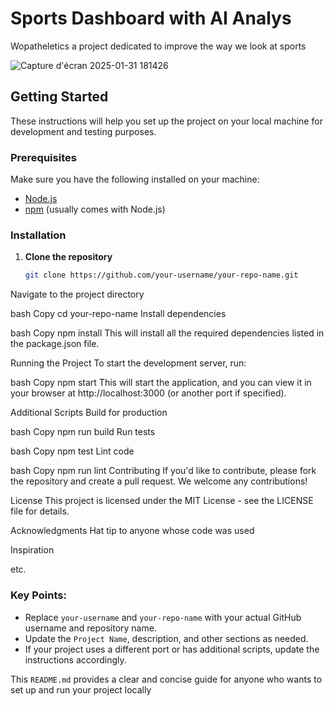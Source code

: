 #  Sports Dashboard with AI Analys

Wopatheletics a project dedicated to improve the way we look at sports

![Capture d'écran 2025-01-31 181426](https://github.com/user-attachments/assets/0c550878-32df-4417-aaf9-11f3f598a8f2)


## Getting Started

These instructions will help you set up the project on your local machine for development and testing purposes.

### Prerequisites

Make sure you have the following installed on your machine:

- [Node.js](https://nodejs.org/) 
- [npm](https://www.npmjs.com/) (usually comes with Node.js)

### Installation

1. **Clone the repository**

   ```bash
   git clone https://github.com/your-username/your-repo-name.git
Navigate to the project directory

bash
Copy
cd your-repo-name
Install dependencies

bash
Copy
npm install
This will install all the required dependencies listed in the package.json file.

Running the Project
To start the development server, run:

bash
Copy
npm start
This will start the application, and you can view it in your browser at http://localhost:3000 (or another port if specified).

Additional Scripts
Build for production

bash
Copy
npm run build
Run tests

bash
Copy
npm test
Lint code

bash
Copy
npm run lint
Contributing
If you'd like to contribute, please fork the repository and create a pull request. We welcome any contributions!

License
This project is licensed under the MIT License - see the LICENSE file for details.

Acknowledgments
Hat tip to anyone whose code was used

Inspiration

etc.



### Key Points:
- Replace `your-username` and `your-repo-name` with your actual GitHub username and repository name.
- Update the `Project Name`, description, and other sections as needed.
- If your project uses a different port or has additional scripts, update the instructions accordingly.

This `README.md` provides a clear and concise guide for anyone who wants to set up and run your project locally

